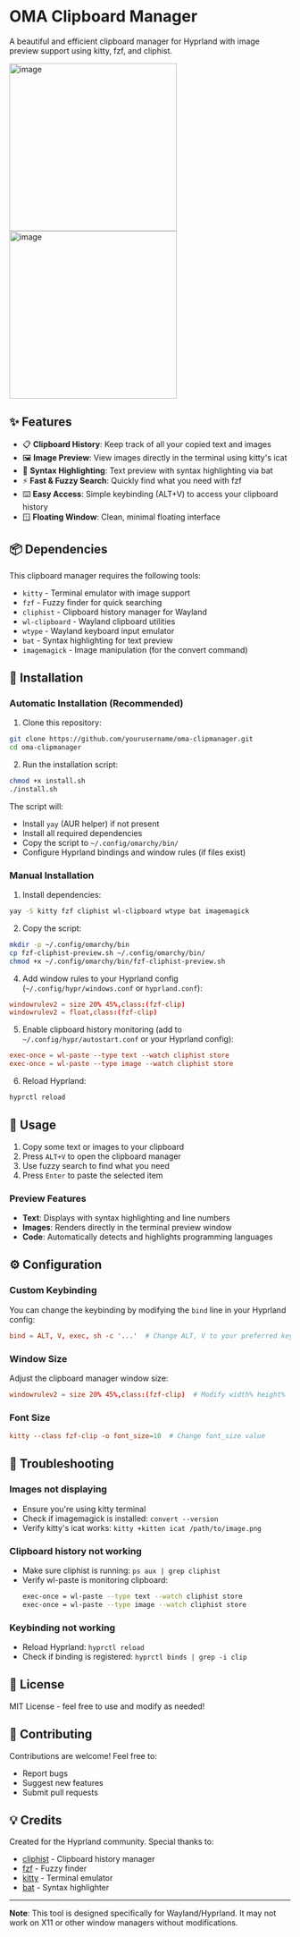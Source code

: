 # OMA Clipboard Manager

A beautiful and efficient clipboard manager for Hyprland with image preview support using kitty, fzf, and cliphist.

<img height="300" alt="image" src="https://github.com/user-attachments/assets/8a9eec2c-c7cb-462d-98eb-e8c1d1d00c94" />
<img height="300" alt="image" src="https://github.com/user-attachments/assets/c9830ee4-c1b8-4a95-89aa-33073bc32041" />


## ✨ Features

- 📋 **Clipboard History**: Keep track of all your copied text and images
- 🖼️ **Image Preview**: View images directly in the terminal using kitty's icat
- 🎨 **Syntax Highlighting**: Text preview with syntax highlighting via bat
- ⚡ **Fast & Fuzzy Search**: Quickly find what you need with fzf
- ⌨️ **Easy Access**: Simple keybinding (ALT+V) to access your clipboard history
- 🪟 **Floating Window**: Clean, minimal floating interface

## 📦 Dependencies

This clipboard manager requires the following tools:

- `kitty` - Terminal emulator with image support
- `fzf` - Fuzzy finder for quick searching
- `cliphist` - Clipboard history manager for Wayland
- `wl-clipboard` - Wayland clipboard utilities
- `wtype` - Wayland keyboard input emulator
- `bat` - Syntax highlighting for text preview
- `imagemagick` - Image manipulation (for the convert command)

## 🚀 Installation

### Automatic Installation (Recommended)

1. Clone this repository:
```bash
git clone https://github.com/yourusername/oma-clipmanager.git
cd oma-clipmanager
```

2. Run the installation script:
```bash
chmod +x install.sh
./install.sh
```

The script will:
- Install `yay` (AUR helper) if not present
- Install all required dependencies
- Copy the script to `~/.config/omarchy/bin/`
- Configure Hyprland bindings and window rules (if files exist)

### Manual Installation

1. Install dependencies:
```bash
yay -S kitty fzf cliphist wl-clipboard wtype bat imagemagick
```

2. Copy the script:
```bash
mkdir -p ~/.config/omarchy/bin
cp fzf-cliphist-preview.sh ~/.config/omarchy/bin/
chmod +x ~/.config/omarchy/bin/fzf-cliphist-preview.sh
```

4. Add window rules to your Hyprland config (`~/.config/hypr/windows.conf` or `hyprland.conf`):
```conf
windowrulev2 = size 20% 45%,class:(fzf-clip)
windowrulev2 = float,class:(fzf-clip)
```

5. Enable clipboard history monitoring (add to `~/.config/hypr/autostart.conf` or your Hyprland config):
```conf
exec-once = wl-paste --type text --watch cliphist store
exec-once = wl-paste --type image --watch cliphist store
```

6. Reload Hyprland:
```bash
hyprctl reload
```

## 🎯 Usage

1. Copy some text or images to your clipboard
2. Press `ALT+V` to open the clipboard manager
3. Use fuzzy search to find what you need
4. Press `Enter` to paste the selected item

### Preview Features

- **Text**: Displays with syntax highlighting and line numbers
- **Images**: Renders directly in the terminal preview window
- **Code**: Automatically detects and highlights programming languages

## ⚙️ Configuration

### Custom Keybinding

You can change the keybinding by modifying the `bind` line in your Hyprland config:

```conf
bind = ALT, V, exec, sh -c '...'  # Change ALT, V to your preferred keys
```

### Window Size

Adjust the clipboard manager window size:

```conf
windowrulev2 = size 20% 45%,class:(fzf-clip)  # Modify width% height%
```

### Font Size

```conf
kitty --class fzf-clip -o font_size=10  # Change font_size value
```

## 🔧 Troubleshooting

### Images not displaying
- Ensure you're using kitty terminal
- Check if imagemagick is installed: `convert --version`
- Verify kitty's icat works: `kitty +kitten icat /path/to/image.png`

### Clipboard history not working
- Make sure cliphist is running: `ps aux | grep cliphist`
- Verify wl-paste is monitoring clipboard:
  ```bash
  exec-once = wl-paste --type text --watch cliphist store
  exec-once = wl-paste --type image --watch cliphist store
  ```

### Keybinding not working
- Reload Hyprland: `hyprctl reload`
- Check if binding is registered: `hyprctl binds | grep -i clip`

## 📝 License

MIT License - feel free to use and modify as needed!

## 🤝 Contributing

Contributions are welcome! Feel free to:
- Report bugs
- Suggest new features
- Submit pull requests

## 💡 Credits

Created for the Hyprland community. Special thanks to:
- [cliphist](https://github.com/sentriz/cliphist) - Clipboard history manager
- [fzf](https://github.com/junegunn/fzf) - Fuzzy finder
- [kitty](https://sw.kovidgoyal.net/kitty/) - Terminal emulator
- [bat](https://github.com/sharkdp/bat) - Syntax highlighter

---

**Note**: This tool is designed specifically for Wayland/Hyprland. It may not work on X11 or other window managers without modifications.
